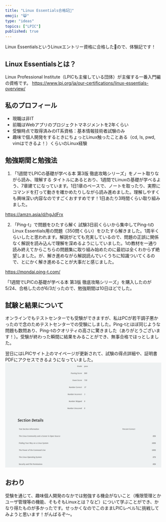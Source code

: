 ```yaml
---
title: "Linux Essentials合格記🎉"
emoji: "😸"
type: "ideas"
topics: ["LPIC"] 
published: true
---
```


Linux EssentialsというLinuxエントリー資格に合格した🎉ので、体験記です！

## Linux Essentialsとは？
Linux Professional Institute（LPICも主催している団体）が主催する一番入門編の資格です。
https://www.lpi.org/ja/our-certifications/linux-essentials-overview/

## 私のプロフィール
- 現職は非IT
- 前職はWebアプリのプロジェクトマネジメントを2年くらい
- 受験時点で取得済みのIT系資格：基本情報技術者試験のみ
- 趣味で個人開発をするときにちょっとLinux触ったことある（cd, ls, pwd, vimはできるよ！）くらいのLinux経験

## 勉強期間と勉強法
1. 「1週間でLPICの基礎が学べる本 第3版 徹底攻略シリーズ」をノート取りながら読み、理解する
タイトルにあるとおり、1週間でLinuxの基礎が学べるよう、7章建てになっています。1日1章のペースで、ノートを取ったり、実際にコマンドを打って動きを確かめたりしながら読み進めました。理解しやすくも興味深い内容なのですごくおすすめです！1日あたり3時間くらい取り組みました。

https://amzn.asia/d/hgJdFrx

2. 「Ping-t」で問題をひたすら解く
試験3日前くらいから集中してPing-tのLinux Essentials用の問題（350問くらい）をひたすら解きました。1周半くらいしたと思われます。解説がとても充実しているので、問題の正誤に関係なく解説を読み込んで理解を深めるようにしていました。1の教材を一通り読み終えてからこちらの問題集に取り組み始めたのに最初は全くわからず絶望しました。が、解き進めながら解説読んでいくうちに知識ついてくるので、とにかく解き進めることが大事だと感じました。

https://mondai.ping-t.com/

「1週間でLPICの基礎が学べる本 第3版 徹底攻略シリーズ」を購入したのが5/24、合格したのが6/3だったので、勉強期間は10日ほどでした。

## 試験と結果について
オンラインでもテストセンターでも受験ができますが、私はPCが若干調子悪かったので念のためテストセンターでの受験にしました。Ping-tとほぼ同じような問題も数問あり、Ping-tのクオリティの高さに驚きました（ありがとうございます！）。受験が終わった瞬間に結果をみることができ、無事合格でほっとしました。

翌日にはLPICサイト上のマイページが更新されて、試験の得点詳細や、証明書PDFにアクセスできるようになっていました。
![LPICページで見れる、試験結果の詳細。passとの記載のほか、各セクションでの点数の記載がある。](/images/20240607_h01/1.png)

## おわり
受験を通じて、趣味個人開発のなかでは勉強する機会がないこと（権限管理とかユーザ管理等の機能、そもそもLinuxとは？など）について学ぶことができ、かなり得たものが多かったです。せっかくなのでこのままLPICレベル1に挑戦してみようと思います！がんばるぞ～。